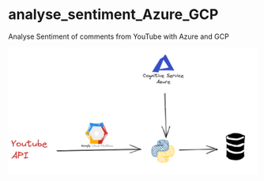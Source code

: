 # analyse_sentiment_Azure_GCP
Analyse Sentiment of comments from YouTube with Azure and GCP

![alt text](https://github.com/leslliesayrus/analyse_sentiment_Azure_GCP/blob/main/draw_api.png)
